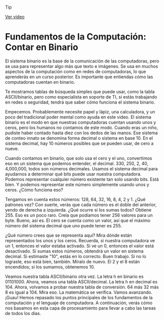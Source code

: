 > [!TIP]  
> [Ver video](https://youtu.be/oz8Q0woQDeg)


# Fundamentos de la Computación: Contar en Binario

 El sistema binario es la base de la comunicación de las computadoras, pero se usa para representar algo más que texto e imágenes. Se usa en muchos aspectos de la computación como en redes de computadoras, lo que aprenderás en un curso posterior. Es importante que entiendas cómo las computadoras cuentan en binario.

 Te mostramos tablas de búsqueda simples que puede usar, como la tabla ASCII/binario, pero como especialista en soporte de TI, si estás trabajando en redes o seguridad, tendrá que saber cómo funciona el sistema binario.

 Empecemos. Probablemente necesite papel y lápiz, una calculadora, y un poco del tradicional poder mental como ayuda en este video. El sistema binario es el modo en que nuestras computadoras cuentan usando unos y ceros, pero los humanos no contamos de este modo. Cuando eras un niño, pudiste haber contado hasta diez con los dedos de las manos. Ese sistema de conteo innato se denomina forma decimal o sistema en base 10. En el sistema decimal, hay 10 números posibles que se pueden usar, de cero a nueve.

 Cuando contamos en binario, que solo usa el cero y el uno, convertimos eso en un sistema que podemos entender, el decimal. 330, 250, 2, 40, 4,000,000, todos son números decimales. Usamos el sistema decimal para ayudarnos a determinar qué bits puede usar nuestra computadora. Podemos representar cualquier número existente tan solo usando bits. Está bien. Y podemos representar este número simplemente usando unos y ceros. ¿Cómo funciona eso?

 Tengamos en cuenta estos números: 128, 64, 32, 16, 8, 4, 2 y 1. ¿Qué patrones vez? Con suerte, verás que cada número es el doble del anterior, yendo de derecha a izquierda. ¿Qué ocurre si los sumas todos? Obtiene 255. Eso es un poco raro. Creía que podíamos tener 256 valores para un byte. Bueno, así es. El cero se cuenta como un valor, así que el máximo número del sistema decimal que uno puede tener es 255.

 ¿Qué número crees que se representa aquí? Mira dónde están representados los unos y los ceros. Recuerda, si nuestra computadora ve un 1, entonces el valor estaba activado. Si ve un 0, entonces el valor está desactivado. Si sumas estos números, obtendrá un valor en sistema decimal. Si estimaste "10", estás en lo correcto. Buen trabajo. Si no lo lograste, eso está bien, también. Míralo de nuevo. El 2 y el 8 están encendidos; si los sumamos, obtenemos 10.

 Veamos nuestra tabla ASCII/binario otra vez. La letra h en binario es 01101000. Ahora, veamos una tabla ASCII/decimal. La letra h en decimal es 104. Ahora, volvamos a probar nuestra tabla de conversión. 64 más 32 más 8 es igual a 104. Mira eso. La matemática se verifica. Vamos avanzando. ¡Guau! Hemos repasado los puntos principales de los fundamentos de la computación y el lenguaje de computadora. A continuación, verás cómo nos basamos en esta capa de procesamiento para llevar a cabo las tareas de todos los días.

